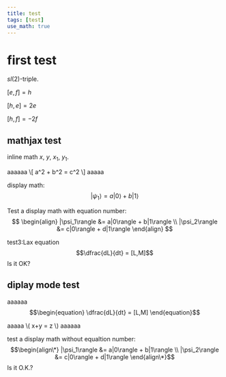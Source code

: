 ```yaml
---
title: test
tags: [test]
use_math: true
---
```

# first test
$sl(2)$-triple.

$[e,f] = h$

$[h,e] = 2e$

$[h,f]=-2f$

## mathjax test
inline math $x$, $y$, $x_1$, $y_1$.

aaaaaa
\\[ a^2 + b^2 = c^2 \\]
aaaaa

display math:
$$
   |\psi_1\rangle = a|0\rangle + b|1\rangle
$$

Test a display math with equation number:
$$
  \begin{align}
    |\psi_1\rangle &= a|0\rangle + b|1\rangle \\
    |\psi_2\rangle &= c|0\rangle + d|1\rangle
  \end{align}
$$

test3:Lax equation
$$\dfrac{dL}{dt} = [L,M]$$
Is it OK?

## diplay mode test
aaaaaa
$$\begin{equation} \dfrac{dL}{dt} = [L,M] \end{equation}$$

aaaaa
\\( x+y = z \\)
aaaaaa



test a display math without equaltion number:
$$\begin{align\*}
    |\psi_1\rangle &= a|0\rangle + b|1\rangle \\
    |\psi_2\rangle &= c|0\rangle + d|1\rangle
\end{align\*}$$
Is it O.K.?


